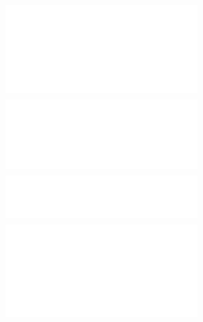 ![Metrics](/metrics.plugin.isocalendar.svg)

![Metrics](/metrics.classic.svg)

![Metrics](/metrics.plugin.languages.svg)

![Metrics](/metrics.plugin.wakatime.svg)
